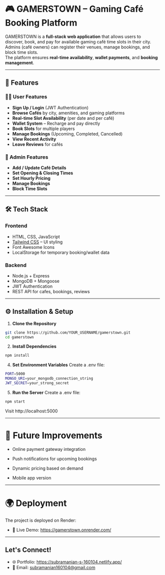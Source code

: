 # 🎮 GAMERSTOWN – Gaming Café Booking Platform

GAMERSTOWN is a **full-stack web application** that allows users to discover, book, and pay for available gaming café time slots in their city.  
Admins (café owners) can register their venues, manage bookings, and block time slots.  
The platform ensures **real-time availability**, **wallet payments**, and **booking management**.

---

## 🚀 Features

### 🧑‍💻 User Features
- **Sign Up / Login** (JWT Authentication)
- **Browse Cafés** by city, amenities, and gaming platforms
- **Real-time Slot Availability** (per date and per café)
- **Wallet System** – Recharge and pay directly
- **Book Slots** for multiple players
- **Manage Bookings** (Upcoming, Completed, Cancelled)
- **View Recent Activity**
- **Leave Reviews** for cafés

### 🏢 Admin Features
- **Add / Update Café Details**
- **Set Opening & Closing Times**
- **Set Hourly Pricing**
- **Manage Bookings**
- **Block Time Slots**

---

## 🛠 Tech Stack

### **Frontend**
- HTML, CSS, JavaScript
- [Tailwind CSS](https://tailwindcss.com/) – UI styling
- Font Awesome Icons
- LocalStorage for temporary booking/wallet data

### **Backend**
- Node.js + Express
- MongoDB + Mongoose
- JWT Authentication
- REST API for cafes, bookings, reviews

---
## ⚙️ Installation & Setup

1. **Clone the Repository**
```bash
git clone https://github.com/YOUR_USERNAME/gamerstown.git
cd gamerstown
```

2. **Install Dependencies**
```bash
npm install
```

4. **Set Environment Variables**
   Create a .env file:
```bash
PORT=5000
MONGO_URI=your_mongodb_connection_string
JWT_SECRET=your_strong_secret

```
5. **Run the Server**
   Create a .env file:
```bash
npm start
```
Visit http://localhost:5000



--- 
# 🔮 Future Improvements

- Online payment gateway integration

- Push notifications for upcoming bookings

- Dynamic pricing based on demand

- Mobile app version

---
# 🌍 Deployment
The project is deployed on Render:
- 🔗 Live Demo: https://gamerstown.onrender.com/

---
## Let's Connect!

- 🌐 Portfolio: https://subramanian-s-160104.netlify.app/ 
- 📧 Email: subramanian160104@gmail.com

